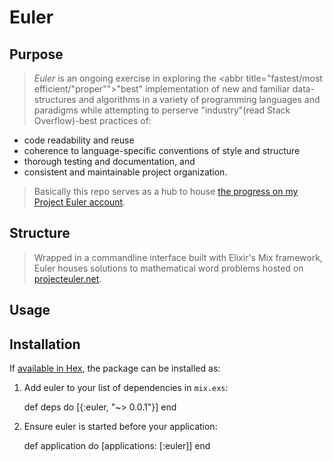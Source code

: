 # Euler

## Purpose
> _Euler_ is an ongoing exercise in exploring the <abbr title="fastest/most efficient/\"proper\"">"best"</abbr> implementation of new and familiar data-structures and algorithms in a variety of programming languages and paradigms while attempting to perserve "industry"(read Stack Overflow)-best practices of:
  - code readability and reuse
  - coherence to language-specific conventions of style and structure
  - thorough testing and documentation, and 
  - consistent and maintainable project organization.

> Basically this repo serves as a hub to house [the progress on my Project Euler account](https://projecteuler.net/progress=tastyham).

## Structure
> Wrapped in a commandline interface built with Elixir's Mix framework, Euler houses solutions to mathematical word problems hosted on [projecteuler.net](https://projecteuler.net).

## Usage

## Installation

If [available in Hex](https://hex.pm/docs/publish), the package can be installed as:

  1. Add euler to your list of dependencies in `mix.exs`:

        def deps do
          [{:euler, "~> 0.0.1"}]
        end

  2. Ensure euler is started before your application:

        def application do
          [applications: [:euler]]
        end

